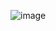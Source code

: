 ![image](https://user-images.githubusercontent.com/97713614/209480063-3838aedb-8f67-4e16-956d-cc2b6a436851.png)
